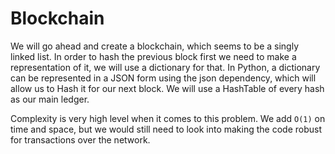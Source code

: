 # Blockchain

We will go ahead and create a blockchain, which seems to be a singly linked list. In order to hash the previous block first we need to make a representation of it, we will use a dictionary for that. In Python, a dictionary can be represented in a JSON form using the json dependency, which will allow us to Hash it for our next block. We will use a HashTable of every hash as our main ledger.

Complexity is very high level when it comes to this problem. We add `O(1)` on time and space, but we would still need to look into making the code robust for transactions over the network.
